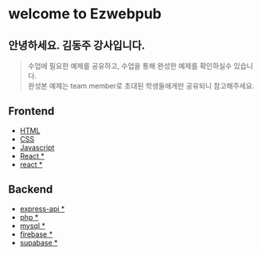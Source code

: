 # welcome to Ezwebpub

## 안녕하세요. 김동주 강사입니다.

> 수업에 필요한 예제를 공유하고, 수업을 통해 완성한 예제를 확인하실수 있습니다.  
> 완성본 예제는 team member로 초대된 학생들에게만 공유되니 참고해주세요. 

## Frontend
- [HTML](https://github.com/ezwebpub/web-basic_HTML)
- [CSS](https://github.com/ezwebpub/web-basic_CSS)
- [Javascript](https://github.com/ezwebpub/web-basic_Javascript)
- [React *](https:#)
- [react *](https:#)

## Backend
- [express-api *](https:#)
- [php *](https:#)
- [mysql *](https:#)
- [firebase *](https:#)
- [supabase *](https:#)